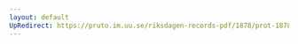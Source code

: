 ```yaml
---
layout: default
UpRedirect: https://pruto.im.uu.se/riksdagen-records-pdf/1878/prot-1878--fk--036/prot-1878--fk--036_014.pdf
---
```

